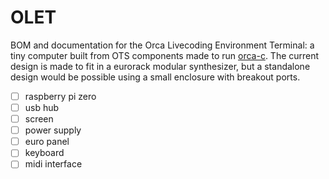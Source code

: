 # OLET
BOM and documentation for the Orca Livecoding Environment Terminal: a tiny computer built from OTS components made to run [orca-c]([url](https://github.com/hundredrabbits/Orca-c)). The current design is made to fit in a eurorack modular synthesizer, but a standalone design would be possible using a small enclosure with breakout ports.

- [ ] raspberry pi zero
- [ ] usb hub
- [ ] screen
- [ ] power supply
- [ ] euro panel
- [ ] keyboard
- [ ] midi interface
